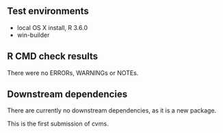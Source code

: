 ## Test environments
* local OS X install, R 3.6.0  
* win-builder

## R CMD check results  
There were no ERRORs, WARNINGs or NOTEs.  

## Downstream dependencies
There are currently no downstream dependencies, as it is a new package.

This is the first submission of cvms.
